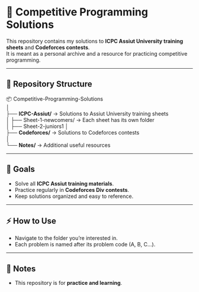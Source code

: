 # 🚀 Competitive Programming Solutions

This repository contains my solutions to **ICPC Assiut University training sheets** and **Codeforces contests**.  
It is meant as a personal archive and a resource for practicing competitive programming.

---

## 📂 Repository Structure

📦 Competitive-Programming-Solutions  
│  
├── **ICPC-Assiut/** → Solutions to Assiut University training sheets  
│   ├── Sheet-1-newcomers/ → Each sheet has its own folder  
│   ├── Sheet-2-juniors1
│  
├── **Codeforces/** → Solutions to Codeforces contests  
│  
└── **Notes/** → Additional useful resources  

---

## 🎯 Goals
- Solve all **ICPC Assiut training materials**.  
- Practice regularly in **Codeforces Div contests**.  
- Keep solutions organized and easy to reference.  

---

## ⚡ How to Use
- Navigate to the folder you’re interested in.  
- Each problem is named after its problem code (A, B, C...).   

---

## 📌 Notes
- This repository is for **practice and learning**.
